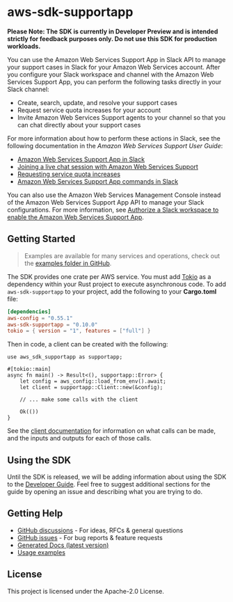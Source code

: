 # aws-sdk-supportapp

**Please Note: The SDK is currently in Developer Preview and is intended strictly for
feedback purposes only. Do not use this SDK for production workloads.**

You can use the Amazon Web Services Support App in Slack API to manage your support cases in Slack for your Amazon Web Services account. After you configure your Slack workspace and channel with the Amazon Web Services Support App, you can perform the following tasks directly in your Slack channel:
  - Create, search, update, and resolve your support cases
  - Request service quota increases for your account
  - Invite Amazon Web Services Support agents to your channel so that you can chat directly about your support cases

For more information about how to perform these actions in Slack, see the following documentation in the _Amazon Web Services Support User Guide_:
  - [Amazon Web Services Support App in Slack](https://docs.aws.amazon.com/awssupport/latest/user/aws-support-app-for-slack.html)
  - [Joining a live chat session with Amazon Web Services Support](https://docs.aws.amazon.com/awssupport/latest/user/joining-a-live-chat-session.html)
  - [Requesting service quota increases](https://docs.aws.amazon.com/awssupport/latest/user/service-quota-increase.html)
  - [Amazon Web Services Support App commands in Slack](https://docs.aws.amazon.com/awssupport/latest/user/support-app-commands.html)

You can also use the Amazon Web Services Management Console instead of the Amazon Web Services Support App API to manage your Slack configurations. For more information, see [Authorize a Slack workspace to enable the Amazon Web Services Support App](https://docs.aws.amazon.com/awssupport/latest/user/authorize-slack-workspace.html).

## Getting Started

> Examples are available for many services and operations, check out the
> [examples folder in GitHub](https://github.com/awslabs/aws-sdk-rust/tree/main/examples).

The SDK provides one crate per AWS service. You must add [Tokio](https://crates.io/crates/tokio)
as a dependency within your Rust project to execute asynchronous code. To add `aws-sdk-supportapp` to
your project, add the following to your **Cargo.toml** file:

```toml
[dependencies]
aws-config = "0.55.1"
aws-sdk-supportapp = "0.10.0"
tokio = { version = "1", features = ["full"] }
```

Then in code, a client can be created with the following:

```rust,no_run
use aws_sdk_supportapp as supportapp;

#[tokio::main]
async fn main() -> Result<(), supportapp::Error> {
    let config = aws_config::load_from_env().await;
    let client = supportapp::Client::new(&config);

    // ... make some calls with the client

    Ok(())
}
```

See the [client documentation](https://docs.rs/aws-sdk-supportapp/latest/aws_sdk_supportapp/client/struct.Client.html)
for information on what calls can be made, and the inputs and outputs for each of those calls.

## Using the SDK

Until the SDK is released, we will be adding information about using the SDK to the
[Developer Guide](https://docs.aws.amazon.com/sdk-for-rust/latest/dg/welcome.html). Feel free to suggest
additional sections for the guide by opening an issue and describing what you are trying to do.

## Getting Help

* [GitHub discussions](https://github.com/awslabs/aws-sdk-rust/discussions) - For ideas, RFCs & general questions
* [GitHub issues](https://github.com/awslabs/aws-sdk-rust/issues/new/choose) - For bug reports & feature requests
* [Generated Docs (latest version)](https://awslabs.github.io/aws-sdk-rust/)
* [Usage examples](https://github.com/awslabs/aws-sdk-rust/tree/main/examples)

## License

This project is licensed under the Apache-2.0 License.

